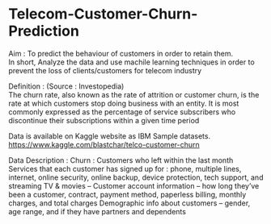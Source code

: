 # Telecom-Customer-Churn-Prediction
Aim : To predict the behaviour of customers in order to retain them.      
      In short, Analyze the data and use machile learning techniques in order to prevent the loss of clients/customers for      telecom industry 

Definition : (Source : Investopedia)        
The churn rate, also known as the rate of attrition or customer churn, is the rate at which customers stop doing business with an entity. It is most commonly expressed as the percentage of service subscribers who discontinue their subscriptions within a given time period

Data is available on Kaggle website as IBM Sample datasets.
https://www.kaggle.com/blastchar/telco-customer-churn

Data Description :
Churn : Customers who left within the last month 
Services that each customer has signed up for : phone, multiple lines, internet, online security, online backup, device protection, tech support, and streaming TV & movies  – 
Customer account information – how long they’ve been a customer, contract, payment method, paperless billing, monthly charges, and total charges
Demographic info about customers – gender, age range, and if they have partners and dependents
